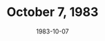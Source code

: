 ---
layout: episode
title: October 7, 1983
date: 1983-10-07
recording_status: none
private_reel: unknown
videos:
  - title: ZZ Top - Sharp Dressed Man
    vote_nominee: true
    vote_winner: true
  - title: Prince - Little Red Corvette
  - title: David Bowie - Modern Love
  - title: Genesis - Mama
  - title: The Cars - Shake It Up
  - title: Billy Idol - Dancing With Myself
  - title: Talking Heads - Burning Down The House
notes: Listed videos were announced in the previous week's video (9-30).  
index_notes: Episode details unknown 
---